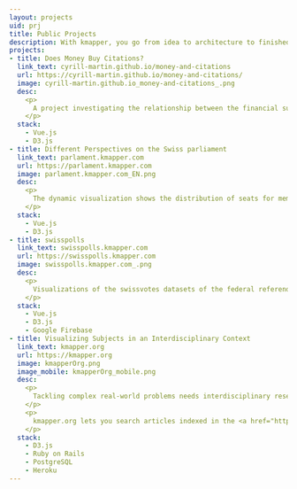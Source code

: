 ```yaml
---
layout: projects
uid: prj
title: Public Projects
description: With kmapper, you go from idea to architecture to finished application
projects:
- title: Does Money Buy Citations?
  link_text: cyrill-martin.github.io/money-and-citations
  url: https://cyrill-martin.github.io/money-and-citations/
  image: cyrill-martin.github.io_money-and-citations_.png
  desc: 
    <p>
      A project investigating the relationship between the financial support biomedical research projects receive and the number of citations their publications achieve.
    </p>
  stack: 
    - Vue.js
    - D3.js
- title: Different Perspectives on the Swiss parliament
  link_text: parlament.kmapper.com
  url: https://parlament.kmapper.com
  image: parlament.kmapper.com_EN.png
  desc: 
    <p>
      The dynamic visualization shows the distribution of seats for members of the Swiss parliament in relation to an additional feature.
    </p>
  stack: 
    - Vue.js
    - D3.js
- title: swisspolls
  link_text: swisspolls.kmapper.com
  url: https://swisspolls.kmapper.com
  image: swisspolls.kmapper.com_.png
  desc: 
    <p>
      Visualizations of the swissvotes datasets of the federal referendums follow-up surveys.
    </p>
  stack: 
    - Vue.js
    - D3.js
    - Google Firebase
- title: Visualizing Subjects in an Interdisciplinary Context
  link_text: kmapper.org
  url: https://kmapper.org
  image: kmapperOrg.png
  image_mobile: kmapperOrg_mobile.png
  desc: 
    <p>
      Tackling complex real-world problems needs interdisciplinary research and an open knowledge landscape easy to navigate. kmapper is such a knowledge mapper.
    </p>
    <p>
      kmapper.org lets you search articles indexed in the <a href="https://doaj.org" target="_blank">DOAJ</a> and visualizes the results based on relevance and scientific discipline.
    </p>
  stack: 
    - D3.js
    - Ruby on Rails
    - PostgreSQL
    - Heroku
---
```

